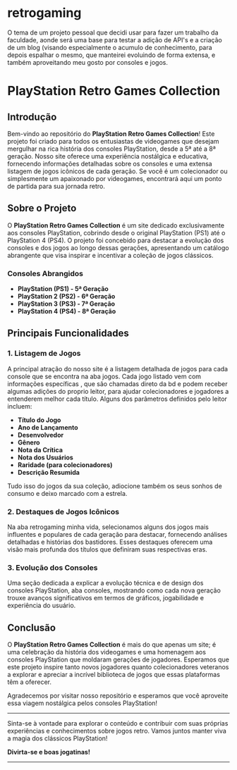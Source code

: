 # retrogaming
O tema de um projeto pessoal que decidi usar para fazer um trabalho da faculdade, aonde será uma base para testar a adição de API's e a criação de um blog (visando especialmente o acumulo de conhecimento, para depois espalhar o mesmo, que manteirei evoluindo de forma extensa, e também aproveitando meu gosto por consoles e jogos.

# PlayStation Retro Games Collection

## Introdução

Bem-vindo ao repositório do **PlayStation Retro Games Collection**! Este projeto foi criado para todos os entusiastas de videogames que desejam mergulhar na rica história dos consoles PlayStation, desde a 5ª até a 8ª geração. Nosso site oferece uma experiência nostálgica e educativa, fornecendo informações detalhadas sobre os consoles e uma extensa listagem de jogos icônicos de cada geração. Se você é um colecionador ou simplesmente um apaixonado por videogames, encontrará aqui um ponto de partida para sua jornada retro.

## Sobre o Projeto

O **PlayStation Retro Games Collection** é um site dedicado exclusivamente aos consoles PlayStation, cobrindo desde o original PlayStation (PS1) até o PlayStation 4 (PS4). O projeto foi concebido para destacar a evolução dos consoles e dos jogos ao longo dessas gerações, apresentando um catálogo abrangente que visa inspirar e incentivar a coleção de jogos clássicos.

### Consoles Abrangidos

- **PlayStation (PS1) - 5ª Geração**
- **PlayStation 2 (PS2) - 6ª Geração**
- **PlayStation 3 (PS3) - 7ª Geração**
- **PlayStation 4 (PS4) - 8ª Geração**

## Principais Funcionalidades

### 1. Listagem de Jogos

A principal atração do nosso site é a listagem detalhada de jogos para cada console que se encontra na aba jogos. Cada jogo listado vem com informações específicas , que são chamadas direto da bd e podem receber algumas adições do proprio leitor, para ajudar colecionadores e jogadores a entenderem melhor cada título. Alguns dos parâmetros definidos pelo leitor incluem:

- **Título do Jogo**
- **Ano de Lançamento**
- **Desenvolvedor**
- **Gênero**
- **Nota da Crítica**
- **Nota dos Usuários**
- **Raridade (para colecionadores)**
- **Descrição Resumida**

Tudo isso do jogos da sua coleção, adiocione também os seus sonhos de consumo e deixo marcado com a estrela.

### 2. Destaques de Jogos Icônicos

Na aba retrogaming minha vida, selecionamos alguns dos jogos mais influentes e populares de cada geração para destacar, fornecendo análises detalhadas e histórias dos bastidores. Esses destaques oferecem uma visão mais profunda dos títulos que definiram suas respectivas eras.

### 3. Evolução dos Consoles

Uma seção dedicada a explicar a evolução técnica e de design dos consoles PlayStation, aba consoles, mostrando como cada nova geração trouxe avanços significativos em termos de gráficos, jogabilidade e experiência do usuário.

## Conclusão

O **PlayStation Retro Games Collection** é mais do que apenas um site; é uma celebração da história dos videogames e uma homenagem aos consoles PlayStation que moldaram gerações de jogadores. Esperamos que este projeto inspire tanto novos jogadores quanto colecionadores veteranos a explorar e apreciar a incrível biblioteca de jogos que essas plataformas têm a oferecer.

Agradecemos por visitar nosso repositório e esperamos que você aproveite essa viagem nostálgica pelos consoles PlayStation!

---

Sinta-se à vontade para explorar o conteúdo e contribuir com suas próprias experiências e conhecimentos sobre jogos retro. Vamos juntos manter viva a magia dos clássicos PlayStation!

**Divirta-se e boas jogatinas!**

---

